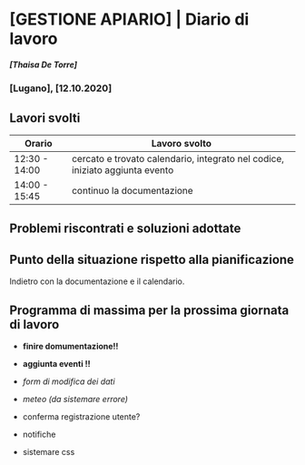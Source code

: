 

# [GESTIONE APIARIO] | Diario di lavoro
##### [Thaisa De Torre]
### [Lugano], [12.10.2020]

## Lavori svolti


|Orario        |Lavoro svolto                 |
|--------------|------------------------------|
|12:30 - 14:00 | cercato e trovato calendario, integrato nel codice, iniziato aggiunta evento |
|14:00 - 15:45 | continuo la documentazione |

##  Problemi riscontrati e soluzioni adottate


##  Punto della situazione rispetto alla pianificazione
Indietro con la documentazione e il calendario.


## Programma di massima per la prossima giornata di lavoro
- **finire domumentazione!!**
- **aggiunta eventi !!**

- *form di modifica dei dati*
- *meteo (da sistemare errore)*

- conferma registrazione utente?
- notifiche
- sistemare css

